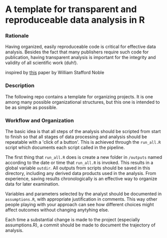 # A template for transparent and reproduceable data analysis in R

### Rationale

Having organized, easily reproduceable code is critical for effective data analysis. Besides the fact that many publishers require such code for publication, having transparent analysis is important for the integrity and validity of all scientific work (duh!). 

inspired by [this](http://journals.plos.org/ploscompbiol/article?id=10.1371/journal.pcbi.1000424) paper by William Stafford Noble

### Description
The following repo contains a template for organizing projects. It is one among many possible organizational structures, but this one is intended to be as simple as possible. 


### Workflow and Organization

The basic idea is that all steps of the analysis should be scripted from start to finish so that all stages of data processing and analysis should be repeatable with a 'click of a button'. This is achieved through the `run_all.R` script which documents each script called in the pipeline.

The first thing that `run_all.R` does is create a new folder in `/outputs` named according to the date or time that `run_all.R` is invoked. This results in a global variable `outdir`. All outputs from scripts should be saved in this directory, including any derived data products used in the analysis. From experience, saving results chronologically is an effective way to organize data for later examination. 

Variables and parameters selected by the analyst should be documented in `assumptions.R`, with appropriate justification in comments. This way other people playing with your approach can see how different choices might affect outcomes without changing anytyhing else. 

Each time a substantial change is made to the project (especially assumptions.R), a commit should be made to document the trajectory of analysis. 




